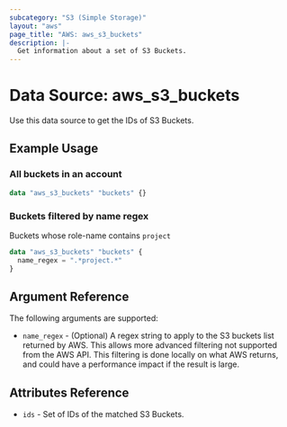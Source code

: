 ```yaml
---
subcategory: "S3 (Simple Storage)"
layout: "aws"
page_title: "AWS: aws_s3_buckets"
description: |-
  Get information about a set of S3 Buckets.
---
```


# Data Source: aws_s3_buckets

Use this data source to get the IDs of S3 Buckets.

## Example Usage

### All buckets in an account

```terraform
data "aws_s3_buckets" "buckets" {}
```

### Buckets filtered by name regex

Buckets whose role-name contains `project`

```terraform
data "aws_s3_buckets" "buckets" {
  name_regex = ".*project.*"
}
```

## Argument Reference

The following arguments are supported:

* `name_regex` - (Optional) A regex string to apply to the S3 buckets list returned by AWS. This allows more advanced filtering not supported from the AWS API. This filtering is done locally on what AWS returns, and could have a performance impact if the result is large.

## Attributes Reference

* `ids` - Set of IDs of the matched S3 Buckets.
